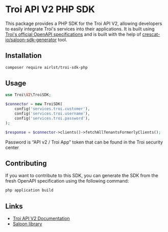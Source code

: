 # Troi API V2 PHP SDK

This package provides a PHP SDK for the Troi API V2, allowing developers to easily integrate Troi's services into their
applications. It is built
using [Troi's official OpenAPI specifications](https://dist.troi.software/troi/doc/api/v2-openapi.json) and is built
with the help of [crescat-io/saloon-sdk-generator](https://github.com/crescat-io/saloon-sdk-generator) tool.

## Installation

```bash
composer require airlst/troi-sdk-php
```

## Usage

```php
use Troi\V2\TroiSDK;

$connector = new TroiSDK(
    config('services.troi.customer'),
    config('services.troi.username'),
    config('services.troi.password'),
);

$response = $connector->clients()->fetchAllTenantsFormerlyClients();
```

Password is “API v2 / Troi App” token that can be found in the Troi security center

## Contributing

If you want to contribute to this SDK, you can generate the SDK from the fresh OpenAPI specification using the following
command:

```bash
php application build
```

## Links

- [Troi API V2 Documentation](https://v2.troi.dev)
- [Saloon library](https://docs.saloon.dev)
